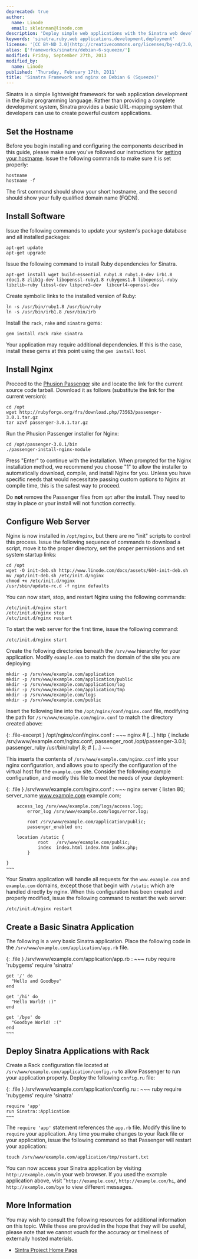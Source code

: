 ```yaml
---
deprecated: true
author:
  name: Linode
  email: skleinman@linode.com
description: 'Deploy simple web applications with the Sinatra web development framework.'
keywords: 'sinatra,ruby,web applications,development,deployment'
license: '[CC BY-ND 3.0](http://creativecommons.org/licenses/by-nd/3.0/us/)'
alias: ['frameworks/sinatra/debian-6-squeeze/']
modified: Friday, September 27th, 2013
modified_by:
  name: Linode
published: 'Thursday, February 17th, 2011'
title: 'Sinatra Framework and nginx on Debian 6 (Squeeze)'
---
```




Sinatra is a simple lightweight framework for web application development in the Ruby programming language. Rather than providing a complete development system, Sinatra provides a basic URL-mapping system that developers can use to create powerful custom applications.

Set the Hostname
----------------

Before you begin installing and configuring the components described in this guide, please make sure you've followed our instructions for [setting your hostname](/docs/getting-started#sph_set-the-hostname). Issue the following commands to make sure it is set properly:

    hostname
    hostname -f

The first command should show your short hostname, and the second should show your fully qualified domain name (FQDN).

Install Software
----------------

Issue the following commands to update your system's package database and all installed packages:

    apt-get update 
    apt-get upgrade

Issue the following command to install Ruby dependencies for Sinatra.

    apt-get install wget build-essential ruby1.8 ruby1.8-dev irb1.8 rdoc1.8 zlib1g-dev libopenssl-ruby1.8 rubygems1.8 libopenssl-ruby libzlib-ruby libssl-dev libpcre3-dev  libcurl4-openssl-dev

Create symbolic links to the installed version of Ruby:

    ln -s /usr/bin/ruby1.8 /usr/bin/ruby 
    ln -s /usr/bin/irb1.8 /usr/bin/irb 

Install the `rack`, `rake` and `sinatra` gems:

    gem install rack rake sinatra

Your application may require additional dependencies. If this is the case, install these gems at this point using the `gem install` tool.

Install Nginx
-------------

Proceed to the [Phusion Passenger](http://www.modrails.com/install.html) site and locate the link for the current source code tarball. Download it as follows (substitute the link for the current version):

    cd /opt 
    wget http://rubyforge.org/frs/download.php/73563/passenger-3.0.1.tar.gz
    tar xzvf passenger-3.0.1.tar.gz 

Run the Phusion Passenger installer for Nginx:

    cd /opt/passenger-3.0.1/bin
    ./passenger-install-nginx-module

Press "Enter" to continue with the installation. When prompted for the Nginx installation method, we recommend you choose "1" to allow the installer to automatically download, compile, and install Nginx for you. Unless you have specific needs that would necessitate passing custom options to Nginx at compile time, this is the safest way to proceed.

Do **not** remove the Passenger files from `opt` after the install. They need to stay in place or your install will not function correctly.

Configure Web Server
--------------------

Nginx is now installed in `/opt/nginx`, but there are no "init" scripts to control this process. Issue the following sequence of commands to download a script, move it to the proper directory, set the proper permissions and set system startup links:

    cd /opt
    wget -O init-deb.sh http://www.linode.com/docs/assets/604-init-deb.sh
    mv /opt/init-deb.sh /etc/init.d/nginx
    chmod +x /etc/init.d/nginx
    /usr/sbin/update-rc.d -f nginx defaults 

You can now start, stop, and restart Nginx using the following commands:

    /etc/init.d/nginx start
    /etc/init.d/nginx stop
    /etc/init.d/nginx restart

To start the web server for the first time, issue the following command:

    /etc/init.d/nginx start

Create the following directories beneath the `/srv/www` hierarchy for your application. Modify `example.com` to match the domain of the site you are deploying:

    mkdir -p /srv/www/example.com/application
    mkdir -p /srv/www/example.com/application/public
    mkdir -p /srv/www/example.com/application/log
    mkdir -p /srv/www/example.com/application/tmp
    mkdir -p /srv/www/example.com/logs
    mkdir -p /srv/www/example.com/public

Insert the following line into the `/opt/nginx/conf/nginx.conf` file, modifying the path for `/srv/www/example.com/nginx.conf` to match the directory created above:

{: .file-excerpt }
/opt/nginx/conf/nginx.conf
:   ~~~ nginx
    # [...]
    http {
        include /srv/www/example.com/nginx.conf; 
        passenger_root /opt/passenger-3.0.1;
        passenger_ruby /usr/bin/ruby1.8;
    # [...]
    ~~~

This inserts the contents of `/srv/www/example.com/nginx.conf` into your nginx configuration, and allows you to specify the configuration of the virtual host for the `example.com` site. Consider the following example configuration, and modify this file to meet the needs of your deployment:

{: .file }
/srv/www/example.com/nginx.conf
:   ~~~ nginx
    server {
            listen 80;
            server_name www.example.com example.com;

        access_log /srv/www/example.com/logs/access.log;
            error_log /srv/www/example.com/logs/error.log;

            root /srv/www/example.com/application/public;
            passenger_enabled on;

        location /static {
                root   /srv/www/example.com/public;
                index  index.html index.htm index.php;
            }

    }
    ~~~

Your Sinatra application will handle all requests for the `www.example.com` and `example.com` domains, except those that begin with `/static` which are handled directly by nginx. When this configuration has been created and properly modified, issue the following command to restart the web server:

    /etc/init.d/nginx restart

Create a Basic Sinatra Application
----------------------------------

The following is a very basic Sinatra application. Place the following code in the `/srv/www/example.com/application/app.rb` file.

{: .file }
/srv/www/example.com/application/app.rb
:   ~~~ ruby
    require 'rubygems'
    require 'sinatra'

    get '/' do
      "Hello and Goodbye"
    end

    get '/hi' do
      "Hello World! :)"
    end

    get '/bye' do
      "Goodbye World! :("
    end
    ~~~

Deploy Sinatra Applications with Rack
-------------------------------------

Create a Rack configuration file located at `/srv/www/example.com/application/config.ru` to allow Passenger to run your application properly. Deploy the following `config.ru` file:

{: .file }
/srv/www/example.com/application/config.ru
:   ~~~ ruby
    require 'rubygems'
    require 'sinatra'

    require 'app'
    run Sinatra::Application
    ~~~

The `require 'app'` statement references the `app.rb` file. Modify this line to `require` your application. Any time you make changes to your Rack file or your application, issue the following command so that Passenger will restart your application:

    touch /srv/www/example.com/application/tmp/restart.txt

You can now access your Sinatra application by visiting `http://example.com/`in your web browser. If you used the example application above, visit "`http://example.com/`, `http://example.com/hi`, and `http://example.com/bye` to view different messages.

More Information
----------------

You may wish to consult the following resources for additional information on this topic. While these are provided in the hope that they will be useful, please note that we cannot vouch for the accuracy or timeliness of externally hosted materials.

- [Sintra Project Home Page](http://www.sinatrarb.com/)



